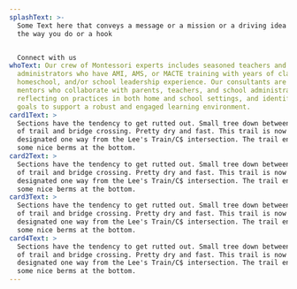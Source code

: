 ```yaml
---
splashText: >-
  Some Text here that conveys a message or a mission or a driving idea behind
  the way you do or a hook


  Connect with us
whoText: Our crew of Montessori experts includes seasoned teachers and
  administrators who have AMI, AMS, or MACTE training with years of classroom,
  homeschool, and/or school leadership experience. Our consultants are skilled
  mentors who collaborate with parents, teachers, and school administrators in
  reflecting on practices in both home and school settings, and identifying
  goals to support a robust and engaged learning environment.
card1Text: >
  Sections have the tendency to get rutted out. Small tree down between bottom
  of trail and bridge crossing. Pretty dry and fast. This trail is now a
  designated one way from the Lee's Train/C$ intersection. The trail ends with
  some nice berms at the bottom.
card2Text: >
  Sections have the tendency to get rutted out. Small tree down between bottom
  of trail and bridge crossing. Pretty dry and fast. This trail is now a
  designated one way from the Lee's Train/C$ intersection. The trail ends with
  some nice berms at the bottom.
card3Text: >
  Sections have the tendency to get rutted out. Small tree down between bottom
  of trail and bridge crossing. Pretty dry and fast. This trail is now a
  designated one way from the Lee's Train/C$ intersection. The trail ends with
  some nice berms at the bottom.
card4Text: >
  Sections have the tendency to get rutted out. Small tree down between bottom
  of trail and bridge crossing. Pretty dry and fast. This trail is now a
  designated one way from the Lee's Train/C$ intersection. The trail ends with
  some nice berms at the bottom.
---
```

